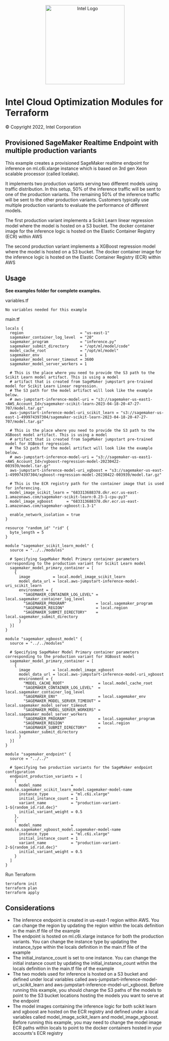 <p align="center">
  <img src="https://github.com/OTCShare2/terraform-intel-aws-sagemaker-endpoint/blob/main/images/logo-classicblue-800px.png?raw=true" alt="Intel Logo" width="250"/>
</p>

# Intel Cloud Optimization Modules for Terraform

© Copyright 2022, Intel Corporation

## Provisioned SageMaker Realtime Endpoint with multiple production variants

This example creates a provisioned SageMaker realtime endpoint for inference on ml.c6i.xlarge instance which is based on 3rd gen Xeon scalable processor (called Icelake). 

It implements two production variants serving two different models using traffic distribution. In this setup, 50% of the inference traffic will be sent to one of the production variants. The remaining 50% of the inference traffic will be sent to the other production variants. Customers typically use multiple production variants to evaluate the performance of different models.

The first production variant implements a Scikit Learn linear regression model where the model is hosted on a S3 bucket. The docker container image for the inference logic is hosted on the Elastic Container Registry (ECR) within AWS

The second production variant implements a XGBoost regression model where the model is hosted on a S3 bucket. The docker container image for the inference logic is hosted on the Elastic Container Registry (ECR) within AWS

## Usage

**See examples folder for complete examples.**

variables.tf

```hcl
No variables needed for this example
```
main.tf
```hcl
locals {
  region                         = "us-east-1"
  sagemaker_container_log_level  = "20"
  sagemaker_program              = "inference.py"
  sagemaker_submit_directory     = "/opt/ml/model/code"
  model_cache_root               = "/opt/ml/model"
  sagemaker_env                  = 1
  sagemaker_model_server_timeout = 3600
  sagemaker_model_server_workers = 1

  # This is the place where you need to provide the S3 path to the Scikit Learn model artifact. This is using a model
  # artifact that is created from SageMaker jumpstart pre-trained model for Scikit Learn Linear regression.
  # The S3 path for the model artifact will look like the example below.
  # aws-jumpstart-inference-model-uri = "s3://sagemaker-us-east1-<AWS_Account_Id>/sagemaker-scikit-learn-2023-04-18-20-47-27-707/model.tar.gz"
  aws-jumpstart-inference-model-uri_scikit_learn = "s3://sagemaker-us-east-1-499974397304/sagemaker-scikit-learn-2023-04-18-20-47-27-707/model.tar.gz"

  # This is the place where you need to provide the S3 path to the XGBoost model artifact. This is using a model
  # artifact that is created from SageMaker jumpstart pre-trained model for XGBoost regression.
  # The S3 path for the model artifact will look like the example below.
  # aws-jumpstart-inference-model-uri = "s3://sagemaker-us-east1-<AWS_Account_Id>/xgboost-regression-model-20230422-003939/model.tar.gz"
  aws-jumpstart-inference-model-uri_xgboost = "s3://sagemaker-us-east-1-499974397304/xgboost-regression-model-20230422-003939/model.tar.gz"

  # This is the ECR registry path for the container image that is used for inferencing.
  model_image_scikit_learn = "683313688378.dkr.ecr.us-east-1.amazonaws.com/sagemaker-scikit-learn:0.23-1-cpu-py3"
  model_image_xgboost      = "683313688378.dkr.ecr.us-east-1.amazonaws.com/sagemaker-xgboost:1.3-1"

  enable_network_isolation = true
}

resource "random_id" "rid" {
  byte_length = 5
}

module "sagemaker_scikit_learn_model" {
  source = "../../modules"

  # Specifying SageMaker Model Primary container parameters corresponding to the production variant for Scikit Learn model
  sagemaker_model_primary_container = [
    {
      image          = local.model_image_scikit_learn
      model_data_url = local.aws-jumpstart-inference-model-uri_scikit_learn
      environment = {
        "SAGEMAKER_CONTAINER_LOG_LEVEL" = local.sagemaker_container_log_level
        "SAGEMAKER_PROGRAM"             = local.sagemaker_program
        "SAGEMAKER_REGION"              = local.region
        "SAGEMAKER_SUBMIT_DIRECTORY"    = local.sagemaker_submit_directory
      }
  }]
}

module "sagemaker_xgboost_model" {
  source = "../../modules"

  # Specifying SageMaker Model Primary container parameters corresponding to the production variant for XGBoost model
  sagemaker_model_primary_container = [
    {
      image          = local.model_image_xgboost
      model_data_url = local.aws-jumpstart-inference-model-uri_xgboost
      environment = {
        "MODEL_CACHE_ROOT"               = local.model_cache_root
        "SAGEMAKER_CONTAINER_LOG_LEVEL"  = local.sagemaker_container_log_level
        "SAGEMAKER_ENV"                  = local.sagemaker_env
        "SAGEMAKER_MODEL_SERVER_TIMEOUT" = local.sagemaker_model_server_timeout
        "SAGEMAKER_MODEL_SERVER_WORKERS" = local.sagemaker_model_server_workers
        "SAGEMAKER_PROGRAM"              = local.sagemaker_program
        "SAGEMAKER_REGION"               = local.region
        "SAGEMAKER_SUBMIT_DIRECTORY"     = local.sagemaker_submit_directory
      }
  }]
}

module "sagemaker_endpoint" {
  source = "../../"

  # Specifying two production variants for the SageMaker endpoint configuration
  endpoint_production_variants = [
    {
      model_name             = module.sagemaker_scikit_learn_model.sagemaker-model-name
      instance_type          = "ml.c6i.xlarge"
      initial_instance_count = 1
      variant_name           = "production-variant-1-${random_id.rid.dec}"
      initial_variant_weight = 0.5
    },
    {
      model_name             = module.sagemaker_xgboost_model.sagemaker-model-name
      instance_type          = "ml.c6i.xlarge"
      initial_instance_count = 1
      variant_name           = "production-variant-2-${random_id.rid.dec}"
      initial_variant_weight = 0.5
    }
  ]
}
```

Run Terraform

```hcl
terraform init  
terraform plan
terraform apply 
```
## Considerations
- The inference endpoint is created in us-east-1 region within AWS. You can change the region by updating the region within the locals definition in the main.tf file of the example
- The endpoint is hosted on ml.c6i.xlarge instance for both the production variants. You can change the instance type by updating the instance_type within the locals definition in the main.tf file of the example
- The initial_instance_count is set to one instance. You can change the initial instance count by updating the initial_instance_count within the locals definition in the main.tf file of the example
- The two models used for inference is hosted on a S3 bucket and defined under local variables called aws-jumpstart-inference-model-uri_scikit_learn and aws-jumpstart-inference-model-uri_xgboost. Before running this example, you should change the S3 paths of the models to point to the S3 bucket locations hosting the models you want to serve at the endpoint
- The model images containing the inference logic for both scikit learn and xgboost are hosted on the ECR registry and defined under a local variables called model_image_scikit_learn and model_image_xgboost. Before running this example, you may need to change the model image ECR paths within locals to point to the docker containers hosted in your accounts's ECR registry